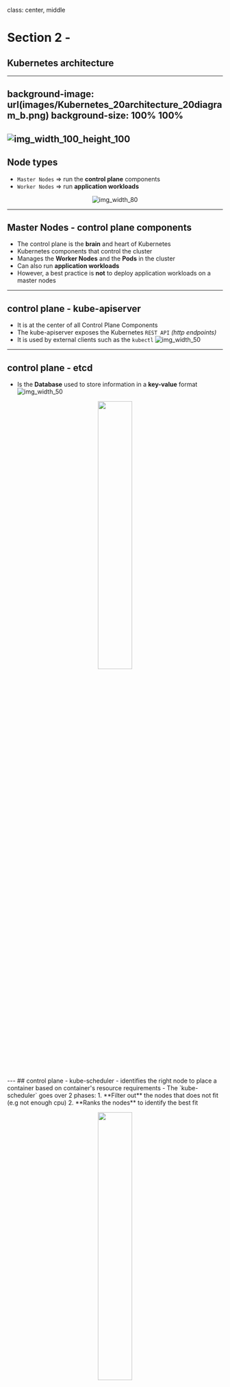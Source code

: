 class: center, middle
# Section 2 - 
## Kubernetes architecture
---
background-image: url(images/Kubernetes_20architecture_20diagram_b.png)
background-size: 100% 100%
---
![img_width_100_height_100](images/Kubernetes_20architecture_20diagram_b.png)
---
## Node types 
 - `Master Nodes` => run the **control plane** components
 - `Worker Nodes` => run **application workloads**
 
<p style="text-align: center;">
  <img src="images/K_S2_one_master_3workers_nodes.png" alt="img_width_80">
</p>
  
---
## Master Nodes - control plane components
 - The control plane is the **brain** and heart of Kubernetes
 - Kubernetes components that control the cluster
 - Manages the **Worker Nodes** and the **Pods** in the cluster
 - Can also run **application workloads**
 - However, a best practice is **not** to deploy application workloads on a master nodes
---
## control plane - kube-apiserver
 - It is at the center of all Control Plane Components
 - The kube-apiserver exposes the Kubernetes `REST API` *(http endpoints)*
 - It is used by external clients such as the `kubectl`
![img_width_50](images/Kubernetes_20architecture_20diagram_controlplane.png)
---
## control plane - etcd
 - Is the **Database** used to store information in a **key-value** format
   ![img_width_50](images/K_etcd_db.png)
<p style="text-align: center;">
  <img src="images/Kubernetes_20architecture_20diagram_controlplane.png" width="40%">
</p>
---
## control plane - kube-scheduler
 - identifies the right node to place a container based on container's resource requirements 
 - The `kube-scheduler` goes over 2 phases:
   1. **Filter out** the nodes that does not fit (e.g not enough cpu)
   2. **Ranks the nodes** to identify the best fit

<p style="text-align: center;">
  <img src="images/Kubernetes_20architecture_20diagram_controlplane.png" width="40%">
</p>

<img TODO nodes with CPU slots - filter>
<img TODO nodes with CPU slots - ranks>
 
---
## control plane - kube-controller-manager
 - The **kube-controller-manager** continuously monitor the state of the various deployment components and works towards bringing the whole system  to the desired state
 - Example the **replication-controller** check that the desired number of PODs are available
<p style="text-align: center;">
  <img src="images/Kubernetes_20architecture_20diagram_controlplane.png" width="50%">
</p>
---
## control plane components running as pods
 - There are 2 types of kubernetes deployments 
   1. The **hard way** from scratch 
   2. Via the **kubeadm** tool
  
 1. The **hard way** => all control plan components are running as **linux services** 
 2. Via the **kubeadm** tool => all control plan components are running as "static" **PODs** 
---
## kubelet
 - Is a **linux service** running each node of the cluster
 - Listen for instructions from the **kube-apiserver**
 - When receives instruction to create a POD => send the request to the **container run** time such as Docker to pull the images and create the containers
<p style="text-align: center;">
  <img src="images/Kubernetes_20architecture_20diagram_b_worker_node.png" alt="img_width_50">
</p>
---
## kube-proxy
 - The **kube-proxy** is a process that runs on each node of the cluster (can be deployed as a DaemonSet)
 - Every time a new service is created it creates the appropriate **iptables rules**
---
## kubectl (1)
 - It is the main cli tool to manage the kubernetes cluster
 - `kubectl` is a client for the Kubernetes API (kube-apiserver)
 - The Kubernetes API is an http Rest API
 - Kubernetes is fully controlled through this API

---
## kubectl (2)
### `kubectl get nodes`
```console
# kubectl get nodes
NAME     STATUS   ROLES                  AGE   VERSION
gm-121   Ready    control-plane,master   53d   v1.20.2
gm-122   Ready    <none>                 53d   v1.20.2
gm-123   Ready    <none>                 53d   v1.20.2
```
---
## kubernetes plugins CRI|CNI|CSI 
 - `CRI` = Container Runtime Interface
 - `CNI` = Container Network Interface
 - `CSI` = Container Storage Interface  

<p style="text-align: center;">
  <img src="images/K_S1_k8s_CRI_CNI_CSI_b.jpg" alt="img_width_80">
</p>
---

## Installation options
 ### Docker Desktop (Enable Kubernetes)
 ### Minikube (--driver=virtualbox)
 ### MicroK8s (Canonical - Ubuntu)
 ### Play with kubernetes (online web based)
 ### Katacoda (online web based)




